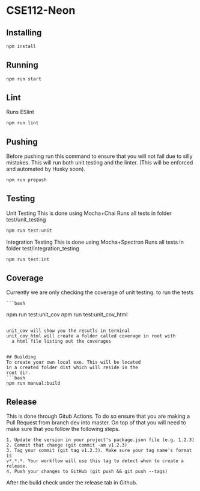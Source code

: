 # CSE112-Neon

## Installing
```bash
npm install
```

## Running 
```bash
npm run start
```

## Lint
  Runs ESlint
```bash
npm run lint
```

## Pushing
Before pushing run this command to ensure that you will not
fail due to silly mistakes. This will run both unit testing
and the linter. (This will be enforced and automated by Husky soon).
```bash
npm run prepush
```

## Testing
Unit Testing
  This is done using Mocha+Chai
  Runs all tests in folder test/unit_testing
  ```bash
  npm run test:unit
  ```

Integration Testing
  This is done using Mocha+Spectron
  Runs all tests in folder test/integration_testing
  ```bash
  npm run test:int
  ```

## Coverage
  Currently we are only checking the coverage of unit testing.
  to run the tests
  
    ```bash
  npm run test:unit_cov
  npm run test:unit_cov_html
  ```
  
  unit_cov will show you the resutls in terminal
  unit_cov_html will create a folder called coverage in root with
    a html file listing out the coverages 
  
	
## Building
  To create your own local exe. This will be located
  in a created folder dist which will reside in the
  root dir.
  ```bash
  npm run manual:build
  ```


## Release
  This is done through Gitub Actions. To do so ensure
  that you are making a Pull Request from branch dev
  into master. On top of that you will need to make
  sure that you follow the following steps.
  
    1. Update the version in your project's package.json file (e.g. 1.2.3)
    2. Commit that change (git commit -am v1.2.3)
    3. Tag your commit (git tag v1.2.3). Make sure your tag name's format is
    v*.*.*. Your workflow will use this tag to detect when to create a release.
    4. Push your changes to GitHub (git push && git push --tags)
    
  After the build check under the release tab in Github.
